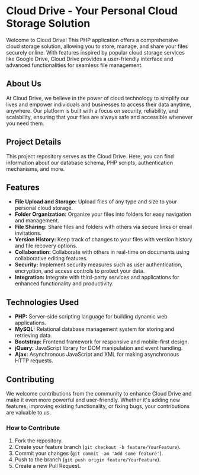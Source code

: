 # Cloud Drive - Your Personal Cloud Storage Solution

Welcome to Cloud Drive! This PHP application offers a comprehensive cloud storage solution, allowing you to store, manage, and share your files securely online. With features inspired by popular cloud storage services like Google Drive, Cloud Drive provides a user-friendly interface and advanced functionalities for seamless file management.

## About Us

At Cloud Drive, we believe in the power of cloud technology to simplify our lives and empower individuals and businesses to access their data anytime, anywhere. Our platform is built with a focus on security, reliability, and scalability, ensuring that your files are always safe and accessible whenever you need them.

## Project Details

This project repository serves as the Cloud Drive. Here, you can find information about our database schema, PHP scripts, authentication mechanisms, and more.

## Features

- **File Upload and Storage:** Upload files of any type and size to your personal cloud storage.
- **Folder Organization:** Organize your files into folders for easy navigation and management.
- **File Sharing:** Share files and folders with others via secure links or email invitations.
- **Version History:** Keep track of changes to your files with version history and file recovery options.
- **Collaboration:** Collaborate with others in real-time on documents using collaborative editing features.
- **Security:** Implement security measures such as user authentication, encryption, and access controls to protect your data.
- **Integration:** Integrate with third-party services and applications for enhanced functionality and productivity.

## Technologies Used

- **PHP:** Server-side scripting language for building dynamic web applications.
- **MySQL:** Relational database management system for storing and retrieving data.
- **Bootstrap:** Frontend framework for responsive and mobile-first design.
- **jQuery:** JavaScript library for DOM manipulation and event handling.
- **Ajax:** Asynchronous JavaScript and XML for making asynchronous HTTP requests.

## Contributing

We welcome contributions from the community to enhance Cloud Drive and make it even more powerful and user-friendly. Whether it's adding new features, improving existing functionality, or fixing bugs, your contributions are valuable to us.

### How to Contribute

1. Fork the repository.
2. Create your feature branch (`git checkout -b feature/YourFeature`).
3. Commit your changes (`git commit -am 'Add some feature'`).
4. Push to the branch (`git push origin feature/YourFeature`).
5. Create a new Pull Request.

